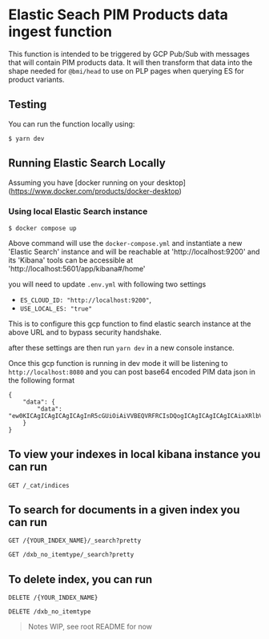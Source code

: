 # Elastic Seach PIM Products data ingest function

This function is intended to be triggered by GCP Pub/Sub with messages that will contain PIM products data.
It will then transform that data into the shape needed for `@bmi/head` to use on PLP pages when querying ES for product variants.

## Testing

You can run the function locally using:

```shell
$ yarn dev
```

## Running Elastic Search Locally

Assuming you have [docker running on your desktop] (https://www.docker.com/products/docker-desktop)

### Using local Elastic Search instance

```shell
$ docker compose up
```

Above command will use the `docker-compose.yml` and instantiate a new 'Elastic Search' instance and will be reachable at 'http://localhost:9200' and its 'Kibana' tools can be accessible at 'http://localhost:5601/app/kibana#/home'

you will need to update `.env.yml` with following two settings

- `ES_CLOUD_ID: "http://localhost:9200"`,
- `USE_LOCAL_ES: "true"`

This is to configure this gcp function to find elastic search instance at the above URL and to bypass security handshake.

after these settings are then run `yarn dev` in a new console instance.

Once this gcp function is running in dev mode it will be listening to `http://localhost:8080` and you can post base64 encoded PIM data json in the following format

```
{
    "data": {
        "data": "ew0KICAgICAgICAgICAgInR5cGUiOiAiVVBEQVRFRCIsDQogICAgICAgICAgICAiaXRlbVR5cGUiOiAiaXRlbVR5cGUiLA0KICAgICAgICAgICAgIml0ZW1zIjogWw0KICAgICAgICAgICAgICAgIHsNCiAgICAgICAgICAgICAgICAgICAgImFwcHJvdmFsU3RhdHVzIjogImFwcHJvdmVkIiwNCiAgICAgICAgICAgICAgICAgICAgImFzc2V0cyI6IFtdDQogICAgICAgICAgICAgICAgfQ0KICAgICAgICAgICAgXQ0KICAgICAgICB9"
    }
}

```

## To view your indexes in local kibana instance you can run

```
GET /_cat/indices
```

## To search for documents in a given index you can run

```
GET /{YOUR_INDEX_NAME}/_search?pretty
```

```
GET /dxb_no_itemtype/_search?pretty
```

## To delete index, you can run

```
DELETE /{YOUR_INDEX_NAME}
```

```
DELETE /dxb_no_itemtype
```

> Notes WIP, see root README for now
